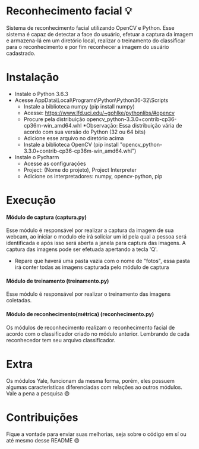 # Reconhecimento facial :bulb:
Sistema de reconhecimento facial utilizando OpenCV e Python. Esse sistema é capaz de detectar a face do usuário, efetuar a captura da imagem e armazena-lá em um diretório local, realizar o treinamento do classificar para o reconhecimento e por fim reconhecer a imagem do usuário cadastrado.

# Instalação

- Instale o Python 3.6.3
- Acesse AppData\Local\Programs\Python\Python36-32\Scripts 
    - Instale a biblioteca numpy (pip install numpy)
    - Acesse: https://www.lfd.uci.edu/~gohlke/pythonlibs/#opencv
    - Procure pela distribuição opencv_python-3.3.0+contrib-cp36-cp36m-win_amd64.whl *Observação: Essa distribuição vária de acordo com sua versão do Python (32 ou 64 bits)
    - Adicione esse arquivo no diretório acima
    - Instale a biblioteca OpenCV (pip install "opencv_python-3.3.0+contrib-cp36-cp36m-win_amd64.whl")
- Instale o Pycharm
    - Acesse as configurações
    - Project: (Nome do projeto), Project Interpreter
    - Adicione os interpretadores: numpy, opencv-python, pip

# Execução 

#### Módulo de captura (captura.py)

Esse módulo é responsável por realizar a captura da imagem de sua webcam, ao iniciar o modulo ele irá soliciar um id pela qual a pessoa será identificada e após isso será aberta a janela para captura das imagens. A captura das imagens pode ser efetuada apertando a tecla 'Q'.

- Repare que haverá uma pasta vazia com o nome de "fotos", essa pasta irá conter todas as imagens capturada pelo módulo de captura

#### Módulo de treinamento (treinamento.py)

Esse módulo é responsável por realizar o treinamento das imagens coletadas.

#### Módulo de reconhecimento(métrica) (reconhecimento.py)

Os módulos de reconhecimento realizam o reconhecimento facial de acordo com o classificador criado no módulo anterior. Lembrando de cada reconhecedor tem seu arquivo classificador.

# Extra

Os módulos Yale, funcionam da mesma forma, porém, eles possuem algumas caracteristicas diferenciadas com relações ao outros módulos. Vale a pena a pesquisa :smile:

# Contribuições

Fique a vontade para enviar suas melhorias, seja sobre o código em sí ou até mesmo desse README :smile:









    
